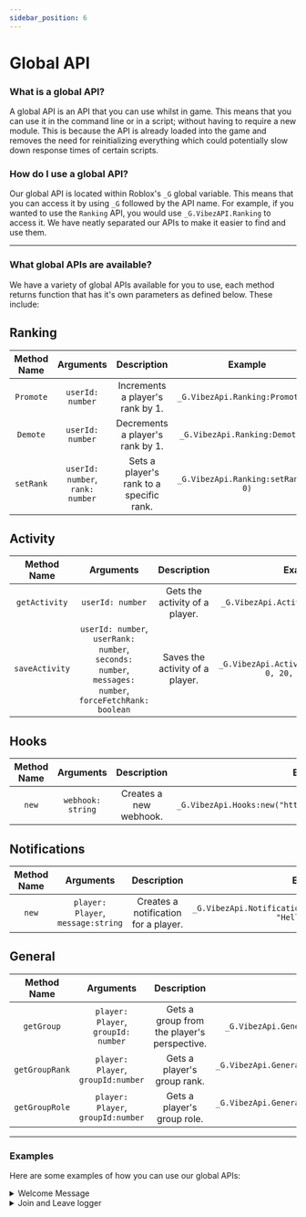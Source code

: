 ```yaml
---
sidebar_position: 6
---
```


# Global API

### What is a global API?
A global API is an API that you can use whilst in game. This means that you can use it in the command line or in a script; without having to require a new module. This is because the API is already loaded into the game and removes the need for reinitializing everything which could potentially slow down response times of certain scripts.

### How do I use a global API?
Our global API is located within Roblox's `_G` global variable. This means that you can access it by using `_G` followed by the API name. For example, if you wanted to use the `Ranking` API, you would use `_G.VibezAPI.Ranking` to access it. We have neatly separated our APIs to make it easier to find and use them.

--------------------

### What global APIs are available?
We have a variety of global APIs available for you to use, each method returns function that has it's own parameters as defined below. These include:

<h2>Ranking</h2>

| Method Name | Arguments | Description | Example |
| :---: | :---: | :---: | :---: |
| `Promote` | `userId: number` | Increments a player's rank by 1. | `_G.VibezApi.Ranking:Promote(1)` |
| `Demote` | `userId: number` | Decrements a player's rank by 1. | `_G.VibezApi.Ranking:Demote(1)` |
| `setRank` | `userId: number`,<br />`rank: number` | Sets a player's rank to a specific rank. | `_G.VibezApi.Ranking:setRank(1, 0)` |

<h2>Activity</h2>

| Method Name | Arguments | Description | Example |
| :---: | :---: | :---: | :---: |
| `getActivity` | `userId: number` | Gets the activity of a player. | `_G.VibezApi.Activity:getActivity(1)` |
| `saveActivity` | `userId: number`,<br />`userRank: number`,<br />`seconds: number`,<br />`messages: number`,<br />`forceFetchRank: boolean` | Saves the activity of a player. | `_G.VibezApi.Activity:saveActivity(1, 0, 20, 0, false)` |

<h2>Hooks</h2>

| Method Name | Arguments | Description | Example |
| :---: | :---: | :---: | :---: |
| `new` | `webhook: string` | Creates a new webhook. | `_G.VibezApi.Hooks:new("https://discord.com/api/webhooks/")` |

<h2>Notifications</h2>

| Method Name | Arguments | Description | Example |
| :---: | :---: | :---: | :---: |
| `new` | `player: Player`,<br />`message:string` | Creates a notification for a player. | `_G.VibezApi.Notifications:new(game.Players.ltsRune, "Hello World!")` |

<h2>General</h2>

| Method Name | Arguments | Description | Example |
| :---: | :---: | :---: | :---: |
| `getGroup` | `player: Player`,<br />`groupId: number` | Gets a group from the player's perspective. | `_G.VibezApi.General:getGroup(game.Players.ltsRune)` |
| `getGroupRank` | `player: Player`,<br />`groupId:number` | Gets a player's group rank. | `_G.VibezApi.General:getGroupRank(game.Players.ltsRune, 0)` |
| `getGroupRole` | `player: Player`,<br />`groupId:number` | Gets a player's group role. | `_G.VibezApi.General:getGroupRole(game.Players.ltsRune, 0)` |

--------------------

### Examples
Here are some examples of how you can use our global APIs:

<details>
<summary>Welcome Message</summary>
<br />

```lua title="ServerScriptService/Welcome_Message.lua"
local function onPlayerAdded(Player: Player)
    local vibezGlobal = _G["VibezApi"]

    while vibezGlobal == nil do
        vibezGlobal = _G["VibezApi"]
        task.wait(.25)
    end

    vibezGlobal.Notifications:new(Player, "Welcome to the game!")
end

game:GetService("Players").PlayerAdded:Connect(onPlayerAdded)
```

</details>

<details>
<summary>Join and Leave logger</summary>
<br />

```lua title="ServerScriptService/Join_Logger_And_Leave_Logger.lua"
local Players = game:GetService("Players")

local function onPlayerAdded(Player: Player)
    local vibezGlobal = _G["VibezApi"]

    while vibezGlobal == nil do
        vibezGlobal = _G["VibezApi"]
        task.wait(.25)
    end

    local webHook = vibezGlobal.Hooks:new("https://discord.com/api/webhooks/")
    webHook
        :setContent(
            string.format(
                "[**%s**](<https://www.roblox.com/users/%d/profile>) has joined the game!",
                Player.Name,
                Player.UserId
            )
        )
        :Send()
end

local function onPlayerLeft(Player: Player)
    local vibezGlobal = _G["VibezApi"]

    while vibezGlobal == nil do
        vibezGlobal = _G["VibezApi"]
        task.wait(.25)
    end

    local webHook = vibezGlobal.Hooks:new("https://discord.com/api/webhooks/")
    webHook
        :setContent(
            string.format(
                "[**%s**](<https://www.roblox.com/users/%d/profile>) has left the game!",
                Player.Name,
                Player.UserId
            )
        )
        :Send()
end

Players.PlayerAdded:Connect(onPlayerAdded)
Players.PlayerRemoving:Connect(onPlayerLeft)
```

</details>
